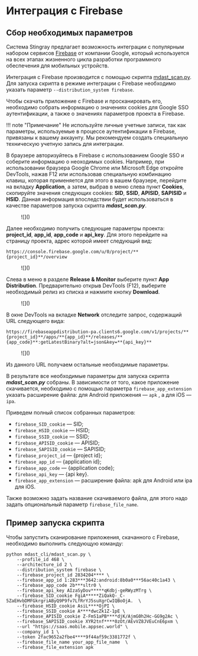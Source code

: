 # Интеграция с Firebase

## Сбор необходимых параметров

Система Stingray предлагает возможность интеграции с популярным набором сервисов [Firebase](https://firebase.google.com/) от компании Google, который используется на всех этапах жизненного цикла разработки программного обеспечения для мобильных устройств.

Интеграция с Firebase производится с помощью скрипта [mdast_scan.py](https://github.com/Dynamic-Mobile-Security/mdast-cli). Для запуска скрипта в режиме интеграции с Firebase необходимо указать параметр `--distribution_system firebase`.

Чтобы скачать приложение с Firebase и просканировать его, необходимо собрать информацию о значениях cookies для Google SSO аутентификации, а также о значениях параметров проекта в Firebase. 

!!! note "Примечание"
    Не используйте личные учетные записи, так как параметры, используемые в процессе аутентификации в Firebase, привязаны к вашему аккаунту. Мы рекомендуем создать специальную техническую учетную запись для интеграции.

В браузере авторизуйтесь в Firebase с использованием Google SSO и соберите информацию о неоходимых cookies. Например, при использовании браузера Google Chrome или Microsoft Edge откройте DevTools, нажав F12 или использовав специальную комбинацию клавиш, которая применяется для этого в вашем браузере, перейдите на вкладку **Application**, а затем, выбрав в меню слева пункт **Cookies**, скопируйте значения следующих cookies: **SID**, **SSID**, **APISID**, **SAPISID** и **HSID**. Данная информация впоследствии будет использоваться в качестве параметров запуска скрипта ***mdast_scan.py***.

<figure markdown>
![]()
</figure>

Далее необходимо получить следующие параметры проекта: **project_id**, **app_id**, **app_code** и **api_key**. Для этого перейдите на страницу проекта, адрес которой имеет следующий вид:

    https://console.firebase.google.com/u/0/project/**{project_id}**/overview

<figure markdown>
![]()
</figure>

Слева в меню в разделе **Release & Monitor** выберите пункт **App Distribution**. Предварительно открыв DevTools (F12), выберите необходимый релиз из списка и нажмите кнопку **Download**.

<figure markdown>
![]()
</figure>

В окне DevTools на вкладке **Network** отследите запрос, содержащий URL следующего вида:

    https://firebaseappdistribution-pa.clients6.google.com/v1/projects/**{project_id}**/apps/**{app_id}**/releases/**{app_code}**:getLatestBinary?alt=json&key=**{api_key}** 
 
<figure markdown>
![]()
</figure>

Из данного URL получаем остальные необходимые параметры.

В результате все необходимые параметры для запуска скрипта ***mdast_scan.py*** собраны. В зависимости от того, какое приложение скачивается, необходимо с помощью параметра `firebase_app_extension` указать расширение файла: для Android приложения — `apk` , а для iOS — `ipa`.

Приведем полный список собранных параметров:

* `firebase_SID_cookie` — SID;
* `firebase_HSID_cookie` — HSID;
* `firebase_SSID_cookie` — SSID;
* `firebase_APISID_cookie` — APISID;
* `firebase_SAPISID_cookie` — SAPISID;
* `firebase_project_id` — {project id};
* `firebase_app_id` — {application id};
* `firebase_app_code` — {application code};
* `firebase_api_key` — {api key}.
* `firebase_app_extension` — расширение файла: apk для Android или ipa для iOS.

Также возможно задать название скачиваемого файла, для этого надо задать опциональный параметр `firebase_file_name`.

## Пример запуска скрипта

Чтобы запустить сканирование приложения, скачанного с Firebase, необходимо выполнить следующую команду:

    python mdast_cli/mdast_scan.py \
        --profile_id 468 \
        --architecture_id 2 \
        --distribution_system firebase \
        --firebase_project_id 2834204**** \
        --firebase_app_id 1:283***3642:android:8b0a0***56ac40c1a43 \
        --firebase_app_code 2b***sltr0 \
        --firebase_api_key AIzaSyDov*****qKdbj-geRWyzMTrg \
        --firebase_SID_cookie FgiA*****ZiQakQ-_C-5ZaEHvbDMFGkrgriAByQ9P9fv7LfRrYJ5suXgrCwIQBoOjA.  \
        --firebase_HSID_cookie AsiL****OjPI \
        --firebase_SSID_cookie A****dwcZk1Z-1pE \
        --firebase_APISID_cookie Z-FmS1aPB****djK/AjmG0h2Hc-GG9g2Ac \
        --firebase_SAPISID_cookie XYR2tnf****0zOt/AEvVZ8JVEuCnE6pxm \
        --url "https://saas.mobile.appsec.world" \
        --company_id 1 \ 
        --token 2fac9652a2fbe4****9f44af59c3381772f \
        --firebase_file_name your_app_file_name  \
        --firebase_file_extension apk